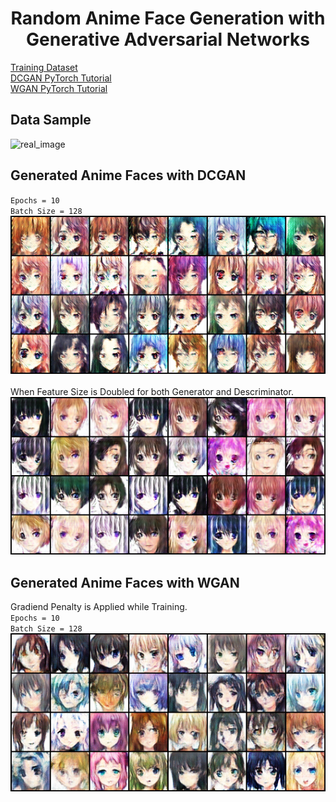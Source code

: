 <h1 align="center">Random  Anime Face Generation with Generative Adversarial Networks</h1>

[Training Dataset](https://www.kaggle.com/splcher/animefacedataset)<br/>
[DCGAN PyTorch Tutorial](https://youtu.be/IZtv9s_Wx9I)<br/>
[WGAN PyTorch Tutorial](https://youtu.be/pG0QZ7OddX4)

## Data Sample
<img src="https://github.com/ANI717/WGAN-GP_Anime_Face_Generator/blob/main/result/real.png" alt="real_image" class="inline"/><br/>

## Generated Anime Faces with DCGAN
`Epochs = 10`<br/>
`Batch Size = 128`<br/>
<img src="https://github.com/ANI717/Anime_Face_Generation_GANs/blob/main/DCGAN/result/fake_100_64.png" alt="fake_image_1" class="inline"/><br/>
<br/>
When Feature Size is Doubled for both Generator and Descriminator.<br/>
<img src="https://github.com/ANI717/Anime_Face_Generation_GANs/blob/main/DCGAN/result/fake_200_128.png" alt="fake_image_1" class="inline"/><br/>

## Generated Anime Faces with WGAN
Gradiend Penalty is Applied while Training.<br/>
`Epochs = 10`<br/>
`Batch Size = 128`<br/>
<img src="https://github.com/ANI717/Anime_Face_Generation_GANs/blob/main/WGAN-GP/result/fake.png" alt="fake_image_1" class="inline"/><br/>
